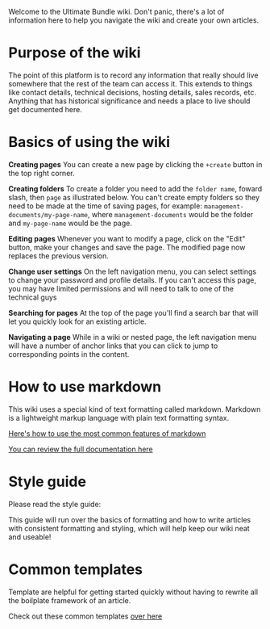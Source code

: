 <!-- TITLE: Getting Started Guide -->

Welcome to the Ultimate Bundle wiki.  Don't panic, there's a lot of information here to help you navigate the wiki and create your own articles.

# Purpose of the wiki

The point of this platform is to record any information that really should live somewhere that the rest of the team can access it.  This extends to things like contact details, technical decisions, hosting details, sales records, etc.  Anything that has historical significance and needs a place to live should get documented here.

# Basics of using the wiki
**Creating pages** You can create a new page by clicking the `+create` button in the top right corner. 

**Creating folders** To create a folder you need to add the `folder name`, foward slash, then `page` as illustrated below.  You can't create empty folders so they need to be made at the time of saving pages, for example:
`management-documents/my-page-name`, where `management-documents` would be the folder and `my-page-name` would be the page.

**Editing pages** Whenever you want to modify a page, click on the "Edit" button, make your changes and save the page. The modified page now replaces the previous version. 

**Change user settings** On the left navigation menu, you can select settings to change your password and profile details.  If you can't access this page, you may have limited permissions and will need to talk to one of the technical guys

**Searching for pages** At the top of the page you'll find a search bar that will let you quickly look for an existing article.

**Navigating a page** While in a wiki or nested page, the left navigation menu will have a number of anchor links that you can click to jump to corresponding points in the content.

# How to use markdown 
This wiki uses a special kind of text formatting called markdown.  Markdown is a lightweight markup language with plain text formatting syntax. 

[Here's how to use the most common features of markdown](http://http://wiki.ultimatebundles.com/allwiki.ultimatebundles.com/templates/syntax-examples)

[You can review the full documentation here](https://github.com/adam-p/markdown-here/wiki/Markdown-Cheatsheet)

# Style guide
Please read the style guide:

This guide will run over the basics of formatting and how to write articles with consistent formatting and styling, which will help keep our wiki neat and useable!

# Common templates
Template are helpful for getting started quickly without having to rewrite all the boilplate framework of an article.

Check out these common templates [over here](http://wiki.ultimatebundles.com/templates)











				
